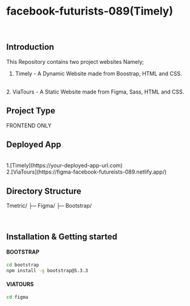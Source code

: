 # facebook-futurists-089(Timely)
<br>

## Introduction

This Repository contains two project websites Namely;
<br>
1. Timely - A Dynamic Website made from Boostrap, HTML and CSS.
<br>
2. ViaTours - A Static Website made from Figma, Sass, HTML and CSS.
<br>

## Project Type
FRONTEND ONLY
<br>

## Deployed App
<br>
1.[Timely](https://your-deployed-app-url.com)

<br>
2.[ViaTours](https://figma-facebook-futureists-089.netlify.app/)

<br>

## Directory Structure


Tmetric/
├─ Figma/
├─ Bootstrap/

<br>

## Installation & Getting started

#### BOOTSTRAP 

```bash
cd bootstrap
npm install -g bootstrap@5.3.3

```

#### VIATOURS
```bash
cd figma
```

